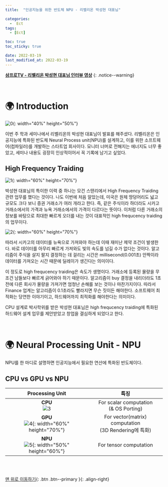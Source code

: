 ```yaml
---
title:  "인공지능을 위한 반도체 NPU - 리벨리온 박성현 대표님"

categories:
  -  Ect
tags:
  - [Ect]

toc: true
toc_sticky: true

date: 2022-03-19
last_modified_at: 2022-03-19
---
```


**[삼프로TV - 리벨리온 박성현 대표님 인터뷰 영상](https://www.youtube.com/watch?v=ZwiBhZ5Ianw)** 
{: .notice--warning}


<br>


# 🌍 Introduction

![0](https://user-images.githubusercontent.com/96368476/159123846-38f0475e-831b-45c9-b774-78c1ac5ad6e6.jpg){: width="40%" height="50%"}

이번 주 학과 세미나에서 리벨리온의 박성현 대표님이 발표를 해주셨다. 리벨리온은 인공지능에 특화된 반도체 Neural Process unit(NPU)를 설계하고, 이를 위한 소프트웨어(컴파일러)를 개발하는 스타트업 회사이다. 모니터 너머로 전해지는 에너지도 너무 좋았고, 세미나 내용도 굉장히 인상적이어서 꼭 기록에 남기고 싶었다.

## High Frequency Traiding

![1](https://user-images.githubusercontent.com/96368476/159131341-cb5f5143-04c7-4ce3-9eaf-f16d70a58b02.jpg){: width="60%" height="70%"}

박성현 대표님의 특이한 이력 중 하나는 모건 스탠리에서 High Frequency Traiding 관련 업무를 했다는 것이다. 나도 이번에 처음 알았는데, 미국은 원체 땅덩어리도 넓고 규모도 크다 보니 증권 거래소가 여러 개라고 한다. 즉, 같은 주식이라 하더라도 시카고 거래소에서의 가격과 뉴욕 거래소에서의 가격이 다르다는 뜻이다. 이처럼 다른 거래소의 정보를 바탕으로 최대한 빠르게 오더를 내는 것이 대표적인 high frequcency traiding의 업무이다. 

![2](https://user-images.githubusercontent.com/96368476/159131270-d120274d-e93e-426b-a384-fc4cc1bb61e6.png){: width="60%" height="70%"}

따라서 시카고의 데이터를 뉴욕으로 가져와야 하는데 이때 재미난 제약 조건이 발생한다. 바로 데이터를 아무리 빠르게 가져와도 빛의 속도를 넘길 수가 없다는 것이다. 알고리즘이 주식을 살지 팔지 결정하는 데 걸리는 시간은 millisecond(0.001초) 안짝이라 데이터를 가져오는 시간 때문에 딜레이가 생긴다는 의미이다. <br>

이 정도로 high frequcency traiding은 속도가 생명이다. 거래소에 등록된 물량을 무조건 남들보다 빠르게 긁어와야 하기 때문이다. 알고리즘이 buy 결정을 내리더라도 1초 전에 다른 회사가 물량을 가져가면 엄청난 손해를 보는 것이나 마찬가지이다. 따라서 Finance 업계는 알고리즘이 0.1초라도 빨라지면 무슨 짓이든 해야한다. 소프트웨어 최적화는 당연한 이야기이고, 하드웨어까지 최적화를 해야한다는 의미이다. <br>

CPU 설계로 박사학위를 받은 박성현 대표님은 high frequcency traiding에 특화된 하드웨어 설계 업무를 제안받았고 창업을 결심하게 되었다고 한다.



<br>


# 🌍 Neural Processing Unit - NPU

NPU를 한 마디로 설명하면 인공지능에서 필요한 연산에 특화된 반도체이다. 

## CPU vs GPU vs NPU

| Processing Unit | 특징 |
|:-:|:-:|
|**CPU** <br>![3](https://user-images.githubusercontent.com/96368476/159132578-2ac74b67-b4f7-4c79-b61c-3ab5edb1c14f.jpg)|For scalar computation <br>(& OS Porting)|
|**GPU** <br>![4](https://user-images.githubusercontent.com/96368476/159132579-294822de-c05a-4295-8f4f-820c121fabda.jpg){: width="60%" height="70%"}|For vector(matrix) computation <br>(3D Rendering에 특화)|
|**NPU** <br>![5](https://user-images.githubusercontent.com/96368476/159132577-0ab1186e-106d-4c15-9557-8752d8533cd8.jpg){: width="50%" height="60%"}|For tensor computation|


<br>
<br>

[맨 위로 이동하기](#){: .btn .btn--primary }{: .align-right}